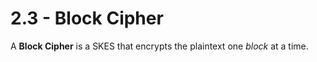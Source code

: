 # 2.3 - Block Cipher

A **Block Cipher** is a SKES that encrypts the plaintext one *block* at a time.
